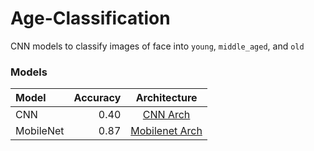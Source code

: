 # Age-Classification

CNN models to classify images of face into `young`, `middle_aged`, and `old`

### Models

Model | Accuracy | Architecture
:---|---:|:---:
CNN | 0.40 | [CNN Arch](age_model.png)
MobileNet | 0.87 |[Mobilenet Arch](age_mobilenet.png)
